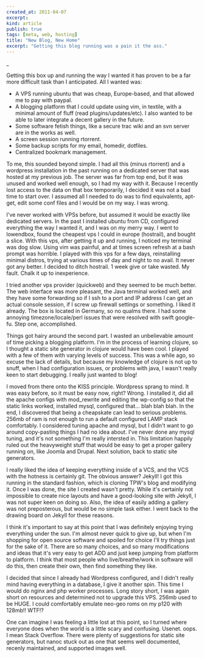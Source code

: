 ```yaml
---
created_at: 2011-04-07
excerpt: 
kind: article
publish: true
tags: [meta, web, hosting]
title: "New Blog, New Home"
excerpt: "Getting this blog running was a pain it the ass."
---
```

_


Getting this box up and running the way I wanted it has proven to be a far more difficult task than I anticipated. All I wanted was:

* A VPS running ubuntu that was cheap, Europe-based, and that allowed me to pay with paypal.
* A blogging platform that I could update using vim, in textile, with a minimal amount of fluff (read plugins/updates/etc). I also wanted to be able to later integrate a decent gallery in the future.
* Some software fetish things, like a secure trac wiki and an svn server are in the works as well.
* A screen session running rtorrent.
* Some backup scripts for my email, homedir, dotfiles.
* Centralized bookmark management. 

To me, this sounded beyond simple. I had all this (minus rtorrent) and a wordpress installation in the past running on a dedicated server that was hosted at my previous job. The server was far from top end, but it was unused and worked well enough, so I had my way with it. Because I recently lost access to the data on that box temporarily, I decided it was not a bad time to start over. I assumed all I needed to do was to find equivalents, apt-get, edit some conf files and I would be on my way. I was wrong. 

I've never worked with VPSs before, but assumed it would be exactly like dedicated servers. In the past I installed ubuntu from CD, configured everything the way I wanted it, and I was on my merry way. I went to lowendbox, found the cheapest vps I could in europe (hostrail), and bought a slice. With this vps, after getting it up and running, I noticed my terminal was dog slow. Using vim was painful, and at times screen refresh at a bash prompt was horrible. I played with this vps for a few days, reinstalling minimal distros, trying at various times of day and night to no avail. It never got any better. I decided to ditch hostrail. 1 week give or take wasted. My fault. Chalk it up to inexperience. 

I tried another vps provider (quickweb) and they seemed to be much better. The web interface was more pleasant, the Java terminal worked well, and they have some forwarding so if I ssh to a port and IP address I can get an actual console session, if I screw up firewall settings or something. I liked it already. The box is located in Germany, so no qualms there. I had some annoying timezone/locale/perl issues that were resolved with swift google-fu. Step one, accomplished.

Things got hairy around the second part. I wasted an unbelievable amount of time picking a blogging platform. I'm in the process of learning clojure, so I thought a static site generator in clojure would have been cool. I played with a few of them with varying levels of success. This was a while ago, so excuse the lack of details, but because my knowledge of clojure is not up to snuff, when I had configuration issues, or problems with java, I wasn't really keen to start debugging. I really just wanted to blog! 

I moved from there onto the KISS principle. Wordpress sprang to mind. It was easy before, so it must be easy now, right? Wrong. I installed it, did all the apache configs with mod_rewrite and editing the wp-config so that the static links worked, installed mysql, configured that... blah blah blah. In the end, I discovered that being a cheapskate can lead to serious problems. 256mb of ram is not enough to run a default configured LAMP stack comfortably. I considered tuning apache and mysql, but I didn't want to go around copy-pasting things I had no idea about. I've never done any mysql tuning, and it's not something I'm really intersted in. This limitation happily ruled out the heavyweight stuff that would be easy to get a proper gallery running on, like Joomla and Drupal. Next solution, back to static site generators.

I really liked the idea of keeping everything inside of a VCS, and the VCS with the hotness is certainly git. The obvious answer? Jekyll! I got this running in the standard fashion, which is cloning TPW's blog and modifying it. Once I was done, the site I created wasn't pretty. While it's certainly not impossible to create nice layouts and have a good-looking site with Jekyll, I was not super keen on doing so. Also, the idea of easily adding a gallery was not preposterous, but would be no simple task either. I went back to the drawing board on Jekyll for these reasons.

I think it's important to say at this point that I was definitely enjoying trying everything under the sun. I'm almost never quick to give up, but when I'm shopping for open source software and spoiled for choice I'll try things just for the sake of it. There are so many choices, and so many modifications and ideas that it's very easy to get ADD and just keep jumping from platform to platform. I think that most people who live/breathe/work in software will do this, then create their own,
then find something they like. 

I decided that since I already had Wordpress configured, and I didn't really mind having everything in a database, I give it another spin. This time I would do nginx and php worker processes. Long story short, I was again short on resources and determined not to upgrade this VPS. 256mb used to be HUGE. I could comfortably emulate neo-geo roms on my p120 with 128mb!! WTF!? </joke>

One can imagine I was feeling a little lost at this point, so I turned where everyone does when the world is a little scary and confusing. Usenet. oops. I mean Stack Overflow. There were plenty of suggestions for static site generators, but nanoc stuck out as one that seems well documented, recenly maintained, and supported images well. 
